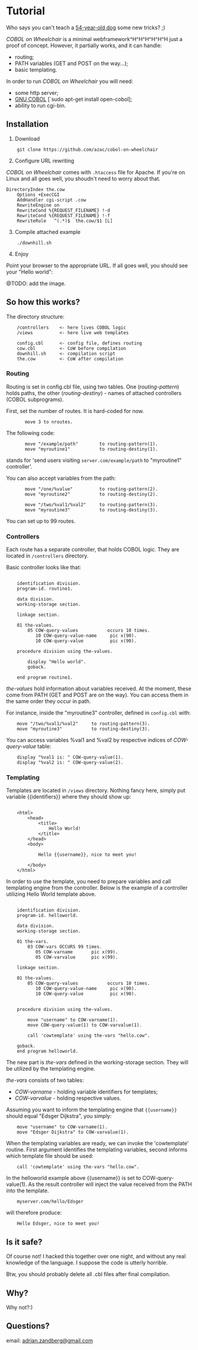 # Tutorial

Who says you can't teach a [54-year-old dog](http://www.amazon.com:80/Sams-Teach-Yourself-COBOL-Hours/dp/0672314533) some new tricks? ;)

_COBOL on Wheelchair_ is a minimal webframework\^H\^H\^H\^H\^H\^H just a proof of concept. However, it partially works, and it can handle:

- routing;
- PATH variables (GET and POST on the way...);
- basic templating.

In order to run _COBOL on Wheelchair_ you will need:

- some http server;
- [GNU COBOL](https://sourceforge.net/projects/open-cobol/) [`sudo apt-get install open-cobol];
- ability to run cgi-bin.

## Installation

1. Download

```
    git clone https://github.com/azac/cobol-on-wheelchair
```

2. Configure URL rewriting

_COBOL on Wheelchair_ comes with `.htaccess` file for Apache. If you're on Linux and all goes well, you shoudn't need to worry about that.

```
DirectoryIndex the.cow
	Options +ExecCGI
	AddHandler cgi-script .cow
	RewriteEngine on
	RewriteCond %{REQUEST_FILENAME} !-d
	RewriteCond %{REQUEST_FILENAME} !-f
	RewriteRule   ^(.*)$  the.cow/$1 [L]
```

3. Compile attached example

```
    ./downhill.sh
```

4. Enjoy

Point your browser to the appropriate URL. If all goes well, you should see your "Hello world":

@TODO: add the image.

## So how this works?

The directory structure:

```
	/controllers    <- here lives COBOL logic
	/views          <- here live web templates

	config.cbl      <- config file, defines routing
	cow.cbl         <- CoW before compilation
	downhill.sh     <- compilation script
	the.cow         <- CoW after compilation
```

### Routing

Routing is set in config.cbl file, using two tables. One (_routing-pattern_) holds paths, the other (_routing-destiny_) - names of attached controllers (COBOL subprograms).

First, set the number of routes. It is hard-coded for now.

```
       move 3 to nroutes.
```

The following code:

```
       move "/example/path"        to routing-pattern(1).
       move "myroutine1"           to routing-destiny(1).
```

stands for 'send users visiting `server.com/example/path` to "myroutine1" controller'.

You can also accept variables from the path:

```
       move "/one/%value"          to routing-pattern(2).
       move "myroutine2"           to routing-destiny(2).

       move "/two/%val1/%val2"     to routing-pattern(3).
       move "myroutine3"           to routing-destiny(3).
```

You can set up to 99 routes.

### Controllers

Each route has a separate controller, that holds COBOL logic. They are located in `/controllers` directory.

Basic controller looks like that:

```

    identification division.
    program-id. routine1.

    data division.
    working-storage section.

    linkage section.

    01 the-values.
        05 COW-query-values           occurs 10 times.
           10 COW-query-value-name     pic x(90).
           10 COW-query-value          pic x(90).

    procedure division using the-values.

        display "Hello world".
        goback.

    end program routine1.
```

*the-values* hold information about variables received. At the moment, these come from PATH (GET and POST are on the way). You can access them in the same order they occur in path.

For instance, inside the "myroutine3" controller, defined in `config.cbl` with:

```
	move "/two/%val1/%val2"     to routing-pattern(3).
	move "myroutine3"           to routing-destiny(3).
```

You can access variables %val1 and %val2 by respective indices of *COW-query-value* table:

```
	display "%val1 is: " COW-query-value(1).
	display "%val2 is: " COW-query-value(2).
```

### Templating

Templates are located in `/views` directory. Nothing fancy here, simply put variable {{identifiers}} where they should show up:

```

    <html>
        <head>
            <title>
                Hello World!
            </title>
        </head>
        <body>

            Hello {{username}}, nice to meet you!

        </body>
    </html>
```

In order to use the template, you need to prepare variables and call templating engine from the controller. Below is the example of a controller utilizing Hello World template above.

```

    identification division.
    program-id. helloworld.

    data division.
    working-storage section.

    01 the-vars.
        03 COW-vars OCCURS 99 times.
           05 COW-varname       pic x(99).
           05 COW-varvalue      pic x(99).

    linkage section.

    01 the-values.
        05 COW-query-values           occurs 10 times.
           10 COW-query-value-name     pic x(90).
           10 COW-query-value          pic x(90).


    procedure division using the-values.

        move "username" to COW-varname(1).
        move COW-query-value(1) to COW-varvalue(1).

        call 'cowtemplate' using the-vars "hello.cow".

    goback.
    end program helloworld.
```

The new part is *the-vars* defined in the working-storage section. They will be utilized by the templating engine.

*the-vars* consists of two tables:

- _COW-varname_ - holding variable identifiers for templates;
- _COW-varvalue_ - holding respective values.

Assuming you want to inform the templating engine that `{{username}}` should equal "Edsger Dijkstra", you simply:

```
    move "username" to COW-varname(1).
    move "Edsger Dijkstra" to COW-varvalue(1).
```

When the templating variables are ready, we can invoke the 'cowtemplate' routine. First argument identifies the templating variables, second informs which template file should be used:

```
    call 'cowtemplate' using the-vars "hello.cow".
```

In the helloworld example above {{username}} is set to COW-query-value(1). As the result controller will inject the value received from the PATH into the template.

```
	myserver.com/hello/Edsger
```

will therefore produce:

```
	Hello Edsger, nice to meet you!
```

## Is it safe?

Of course not! I hacked this together over one night, and without any real knowledge of the language. I suppose the code is utterly horrible.

Btw, you should probably delete all .cbl files after final compilation.

## Why?

Why not?:)

## Questions?

email: adrian.zandberg@gmail.com
